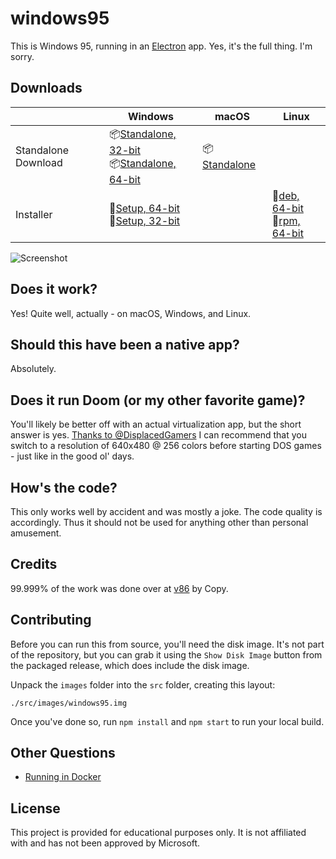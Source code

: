 # windows95

This is Windows 95, running in an [Electron](https://electronjs.org/) app. Yes, it's the full thing. I'm sorry.

## Downloads
|  | Windows | macOS | Linux |
|---------------------|-----------------------------------------------------------------------------------------------------------------------------------------------------------------------------------------------------------------------------------------------------------------------------|---------------------------------------------------------------------------------------------------------------|---------------------------------------------------------------------------------------------------------------------------------------------------------------------------------------------------------------------------------------------|
| Standalone Download | 📦[Standalone, 32-bit](https://github.com/felixrieseberg/windows95/releases/download/v1.4.0/windows95-1.4.0-win32-standalone-ia32.zip) <br /> 📦[Standalone, 64-bit](https://github.com/felixrieseberg/windows95/releases/download/v1.4.0/windows95-1.4.0-win32-standalone-x64.zip)  | 📦[Standalone](https://github.com/felixrieseberg/windows95/releases/download/v1.4.0/windows95-macos-1.4.0.zip) |  |
| Installer | 💽[Setup, 64-bit](https://github.com/felixrieseberg/windows95/releases/download/v1.4.0/windows95-1.4.0-setup-win32-x64.exe) <br /> 💽[Setup, 32-bit](https://github.com/felixrieseberg/windows95/releases/download/v1.4.0/windows95-1.4.0-setup-win32-ia32.exe)  |  |  💽[deb, 64-bit](https://github.com/felixrieseberg/windows95/releases/download/v1.4.0/windows95-linux-1.4.0_amd64.deb) <br /> 💽[rpm, 64-bit](https://github.com/felixrieseberg/windows95/releases/download/v1.4.0/windows95-linux-1.4.0.x86_64.rpm) |

![Screenshot](https://user-images.githubusercontent.com/1426799/44532591-4ceb3680-a6a8-11e8-8c2c-bc29f3bfdef7.png)

## Does it work?
Yes! Quite well, actually - on macOS, Windows, and Linux.

## Should this have been a native app?
Absolutely.

## Does it run Doom (or my other favorite game)?
You'll likely be better off with an actual virtualization app, but the short answer is yes. [Thanks to
@DisplacedGamers](https://youtu.be/xDXqmdFxofM) I can recommend that you switch to a resolution of
640x480 @ 256 colors before starting DOS games - just like in the good ol' days.

## How's the code?
This only works well by accident and was mostly a joke. The code quality is accordingly. Thus it should not be used for anything other than personal amusement.

## Credits

99.999% of the work was done over at [v86](https://github.com/copy/v86/) by Copy.

## Contributing

Before you can run this from source, you'll need the disk image. It's not part of the
repository, but you can grab it using the `Show Disk Image` button from the packaged
release, which does include the disk image.

Unpack the `images` folder into the `src` folder, creating this layout:

```
./src/images/windows95.img
```

Once you've done so, run `npm install` and `npm start` to run your local build.

## Other Questions

 * [Running in Docker](./docs/docker-instructions.md)

## License

This project is provided for educational purposes only. It is not affiliated with and has
not been approved by Microsoft.
